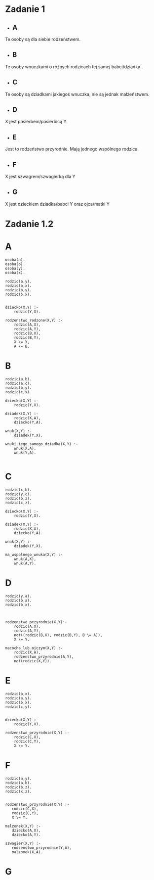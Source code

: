 
# Zadanie 1
- ##  A
Te osoby są dla siebie rodzeństwem.
- ##  B
Te osoby wnuczkami o różnych rodzicach  tej samej babci/dziadka .
-  ##  C
Te osoby są dziadkami jakiegoś wnuczka, nie są jednak małżeństwem.
-  ##  D
X jest pasierbem/pasierbicą Y.
- ##  E
Jest to rodzeństwo przyrodnie. Mają jednego wspólnego rodzica.
- ##  F
X jest szwagrem/szwagierką dla Y
- ##  G
X jest dzieckiem dziadka/babci Y oraz ojca/matki Y

# Zadanie 1.2
# A
```
osoba(a).
osoba(b).
osoba(y).
osoba(x).

rodzic(a,y).
rodzic(a,x).
rodzic(b,y).
rodzic(b,x).


dziecko(X,Y) :-
    rodzic(Y,X).

rodzenstwo_rodzone(X,Y) :-
    rodzic(A,X),
    rodzic(A,Y),
    rodzic(B,X),
    rodzic(B,Y),
    X \= Y,
    A \= B.
```
# B
```
rodzic(a,b).
rodzic(a,c).
rodzic(b,y).
rodzic(c,x).

dziecko(X,Y) :-
    rodzic(Y,X).

dziadek(X,Y) :-
    rodzic(X,A),
    dziecko(Y,A).
    
wnuk(X,Y) :-
    dziadek(Y,X).

wnuki_tego_samego_dziadka(X,Y) :-
    wnuk(X,A),
    wnuk(Y,A).


```
# C
```
rodzic(x,b).
rodzic(y,c).
rodzic(b,z).
rodzic(c,z).

dziecko(X,Y) :-
    rodzic(Y,X).

dziadek(X,Y) :-
    rodzic(X,A),
    dziecko(Y,A).
    
wnuk(X,Y) :-
    dziadek(Y,X).

ma_wspolnego_wnuka(X,Y) :-
    wnuk(A,X),
    wnuk(A,Y).
```
# D
```
rodzic(y,a).
rodzic(b,a).
rodzic(b,x).



rodzenstwo_przyrodnie(X,Y):-
    rodzic(A,X),
    rodzic(A,Y),
    not((rodzic(B,X), rodzic(B,Y), B \= A)),
    X \= Y.

macocha_lub_ojczym(X,Y) :-
    rodzic(X,A),
    rodzenstwo_przyrodnie(A,Y),
    not(rodzic(X,Y)).
 ```
# E
```
rodzic(a,x).
rodzic(a,y).
rodzic(b,x).
rodzic(c,y).


dziecko(X,Y) :-
    rodzic(Y,X).

rodzenstwo_przyrodnie(X,Y) :-
    rodzic(C,X),
    rodzic(C,Y),
    X \= Y.
```
 # F
 ```
 rodzic(a,y).
rodzic(a,b).
rodzic(b,z).
rodzic(x,z).


rodzenstwo_przyrodnie(X,Y) :-
    rodzic(C,X),
    rodzic(C,Y),
    X \= Y.

malzonek(X,Y) :-
    dziecko(A,X),
	dziecko(A,Y).

szwagier(X,Y) :-
    rodzenstwo_przyrodnie(Y,A),
    malzonek(X,A).
```
# G
```

```

